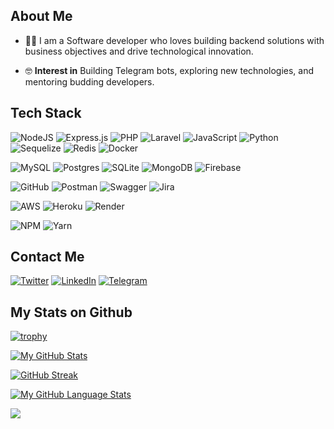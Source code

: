 ## About Me
- ✍🏽 I am a Software developer who loves building backend solutions with business objectives and drive technological innovation.

- 🤓 **Interest in** Building Telegram bots, exploring new technologies, and mentoring budding developers.

## Tech Stack
![NodeJS](https://img.shields.io/badge/node.js-6DA55F?style=for-the-badge&logo=node.js&logoColor=white)
![Express.js](https://img.shields.io/badge/express.js-%23404d59.svg?style=for-the-badge&logo=express&logoColor=%2361DAFB)
![PHP](https://img.shields.io/badge/php-%23777BB4.svg?style=for-the-badge&logo=php&logoColor=white)
![Laravel](https://img.shields.io/badge/laravel-%23FF2D20.svg?style=for-the-badge&logo=laravel&logoColor=white)
![JavaScript](https://img.shields.io/badge/javascript-%23323330.svg?style=for-the-badge&logo=javascript&logoColor=%23F7DF1E)
![Python](https://img.shields.io/badge/python-3670A0?style=for-the-badge&logo=python&logoColor=ffdd54)
![Sequelize](https://img.shields.io/badge/Sequelize-52B0E7?style=for-the-badge&logo=Sequelize&logoColor=white)
![Redis](https://img.shields.io/badge/redis-%23DD0031.svg?style=for-the-badge&logo=redis&logoColor=white)
![Docker](https://img.shields.io/badge/docker-%230db7ed.svg?style=for-the-badge&logo=docker&logoColor=white)

![MySQL](https://img.shields.io/badge/mysql-4479A1.svg?style=for-the-badge&logo=mysql&logoColor=white)
![Postgres](https://img.shields.io/badge/postgres-%23316192.svg?style=for-the-badge&logo=postgresql&logoColor=white)
![SQLite](https://img.shields.io/badge/sqlite-%2307405e.svg?style=for-the-badge&logo=sqlite&logoColor=white)
![MongoDB](https://img.shields.io/badge/MongoDB-%234ea94b.svg?style=for-the-badge&logo=mongodb&logoColor=white)
![Firebase](https://img.shields.io/badge/firebase-%23039BE5.svg?style=for-the-badge&logo=firebase)

![GitHub](https://img.shields.io/badge/github-%23121011.svg?style=for-the-badge&logo=github&logoColor=white)
![Postman](https://img.shields.io/badge/Postman-FF6C37?style=for-the-badge&logo=postman&logoColor=white)
![Swagger](https://img.shields.io/badge/-Swagger-%23Clojure?style=for-the-badge&logo=swagger&logoColor=white)
![Jira](https://img.shields.io/badge/jira-%230A0FFF.svg?style=for-the-badge&logo=jira&logoColor=white)

![AWS](https://img.shields.io/badge/AWS-%23FF9900.svg?style=for-the-badge&logo=amazon-aws&logoColor=white)
![Heroku](https://img.shields.io/badge/heroku-%23430098.svg?style=for-the-badge&logo=heroku&logoColor=white)
![Render](https://img.shields.io/badge/Render-%46E3B7.svg?style=for-the-badge&logo=render&logoColor=white)

![NPM](https://img.shields.io/badge/NPM-%23000000.svg?style=for-the-badge&logo=npm&logoColor=white)
![Yarn](https://img.shields.io/badge/yarn-%232C8EBB.svg?style=for-the-badge&logo=yarn&logoColor=white)

## Contact Me
[![Twitter](https://img.shields.io/badge/Twitter-1DA1F2?style=for-the-badge&logo=twitter&logoColor=white)](https://x.com/harmalnet_)
[![LinkedIn](https://img.shields.io/badge/LinkedIn-0077B5?style=for-the-badge&logo=linkedin&logoColor=white)](https://www.linkedin.com/in/harmal/)
[![Telegram](https://img.shields.io/badge/Telegram-2CA5E0?style=for-the-badge&logo=telegram&logoColor=white)](https://t.me/harmal_net)

## My Stats on Github
[![trophy](https://github-profile-trophy.vercel.app/?username=ryo-ma&theme=onedark)](https://github.com/ryo-ma/github-profile-trophy)

[![My GitHub Stats](https://github-readme-stats.vercel.app/api/?username=hardeymolar&count_private=true&theme=tokyonight&showicons=true)]()

[![GitHub Streak](https://github-readme-streak-stats.herokuapp.com/?user=splashray&theme=dark)](https://git.io/streak-stats)

[![My GitHub Language Stats](https://github-readme-stats.vercel.app/api/top-langs/?username=hardeymolar&langs_count=5&theme=tokyonight)]()

![](https://komarev.com/ghpvc/?username=hardeymolar&color=blue)
